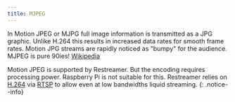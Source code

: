 ```yaml
---
title: MJPEG
---
```


In Motion JPEG or MJPG full image information is transmitted as a JPG graphic. Unlike H.264 this results in increased data rates for smooth frame
rates. Motion JPG streams are rapidly noticed as "bumpy" for the audience. MJPEG is pure 90ies!
<a href="https://en.wikipedia.org/wiki/Motion_JPEG" target="_blank">Wikipedia</a>

Motion JPEG is supported by Restreamer. But the encoding requires processing power. Raspberry Pi is not suitable for this. Restreamer
relies on [H.264](../wiki/h264.html) via [RTSP](rtsp.html) to allow even at low bandwidths liquid streaming.
{: .notice--info}
